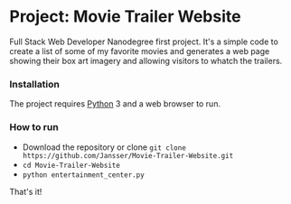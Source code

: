 # Project: Movie Trailer Website

Full Stack Web Developer Nanodegree first project. It's a simple code to create a list of some of my favorite movies and generates a web page showing their box art imagery and allowing visitors to whatch the trailers.

### Installation
The project requires [Python](https://www.python.org/downloads/) 3 and a web browser to run.

### How to run
* Download the repository or clone ```git clone https://github.com/Jansser/Movie-Trailer-Website.git```
* ```cd Movie-Trailer-Website```
* ```python entertainment_center.py```

That's it!